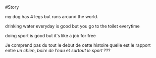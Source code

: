 #Story

my dog has 4 legs but runs around the world.

drinking water everyday is good but you go to the toilet everytime

doing sport is good but it's like a job for free

Je comprend pas du tout le debut de cette histoire quelle est le rapport entre *un chien*, *boire de l'eau* et *surtout le sport* ???